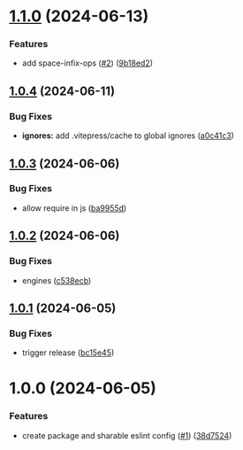 # [1.1.0](https://github.com/Kong/eslint-config-kong-ui/compare/v1.0.4...v1.1.0) (2024-06-13)


### Features

* add space-infix-ops ([#2](https://github.com/Kong/eslint-config-kong-ui/issues/2)) ([9b18ed2](https://github.com/Kong/eslint-config-kong-ui/commit/9b18ed2f13a3733c49eb4bc5b86efdbb3cb20679))

## [1.0.4](https://github.com/Kong/eslint-config-kong-ui/compare/v1.0.3...v1.0.4) (2024-06-11)


### Bug Fixes

* **ignores:** add .vitepress/cache to global ignores ([a0c41c3](https://github.com/Kong/eslint-config-kong-ui/commit/a0c41c356bd97e26c5d1a117910739266e41d945))

## [1.0.3](https://github.com/Kong/eslint-config-kong-ui/compare/v1.0.2...v1.0.3) (2024-06-06)


### Bug Fixes

* allow require in js ([ba9955d](https://github.com/Kong/eslint-config-kong-ui/commit/ba9955d43fbd55996d8f918e82ad016b45e7f411))

## [1.0.2](https://github.com/Kong/eslint-config-kong-ui/compare/v1.0.1...v1.0.2) (2024-06-06)


### Bug Fixes

* engines ([c538ecb](https://github.com/Kong/eslint-config-kong-ui/commit/c538ecb33407ae3a18b541ea73f71f65e278d5e6))

## [1.0.1](https://github.com/Kong/eslint-config-kong-ui/compare/v1.0.0...v1.0.1) (2024-06-05)


### Bug Fixes

* trigger release ([bc15e45](https://github.com/Kong/eslint-config-kong-ui/commit/bc15e45a2232e1a547bef71a81592914570b06de))

# 1.0.0 (2024-06-05)


### Features

* create package and sharable eslint config ([#1](https://github.com/Kong/eslint-config-kong-ui/issues/1)) ([38d7524](https://github.com/Kong/eslint-config-kong-ui/commit/38d7524d6674a8410cc8b2194c3180952a26098d))
